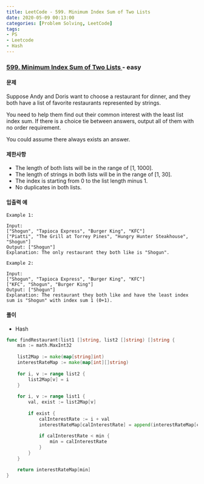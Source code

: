 ```yaml
---
title: LeetCode - 599. Minimum Index Sum of Two Lists
date: 2020-05-09 00:13:00
categories: [Problem Solving, LeetCode]
tags:
- PS
- Leetcode
- Hash
---
```


### [ 599. Minimum Index Sum of Two Lists ](https://leetcode.com/problems/minimum-index-sum-of-two-lists/) - easy

#### 문제

Suppose Andy and Doris want to choose a restaurant for dinner, and they both have a list of favorite restaurants represented by strings.

You need to help them find out their common interest with the least list index sum. If there is a choice tie between answers, output all of them with no order requirement. 

You could assume there always exists an answer. 

#### 제한사항

- The length of both lists will be in the range of [1, 1000].
- The length of strings in both lists will be in the range of [1, 30].
- The index is starting from 0 to the list length minus 1.
- No duplicates in both lists.

#### 입출력 예


```
Example 1:

Input:
["Shogun", "Tapioca Express", "Burger King", "KFC"]
["Piatti", "The Grill at Torrey Pines", "Hungry Hunter Steakhouse", "Shogun"]
Output: ["Shogun"]
Explanation: The only restaurant they both like is "Shogun".
```

```
Example 2:

Input:
["Shogun", "Tapioca Express", "Burger King", "KFC"]
["KFC", "Shogun", "Burger King"]
Output: ["Shogun"]
Explanation: The restaurant they both like and have the least index sum is "Shogun" with index sum 1 (0+1).
```

#### 풀이

- Hash

```go
func findRestaurant(list1 []string, list2 []string) []string {
    min := math.MaxInt32
    
    list2Map := make(map[string]int)
    interestRateMap := make(map[int][]string)
    
    for i, v := range list2 {
        list2Map[v] = i
    }
    
    for i, v := range list1 {
        val, exist := list2Map[v]
        
        if exist {
            calInterestRate := i + val
            interestRateMap[calInterestRate] = append(interestRateMap[calInterestRate], v)
            
            if calInterestRate < min {
                min = calInterestRate
            }            
        }
    }

    return interestRateMap[min]
}
```
